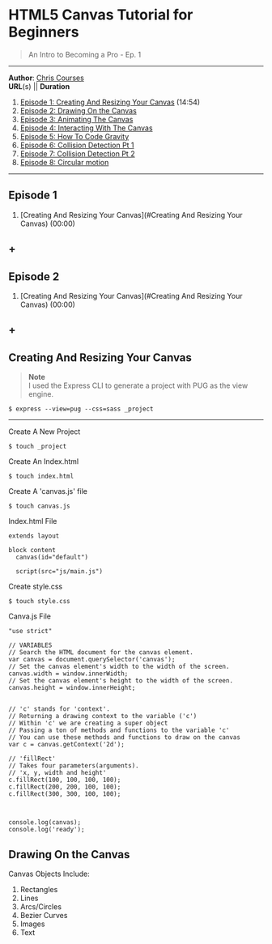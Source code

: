 # HTML5 Canvas Tutorial for Beginners  
> An Intro to Becoming a Pro - Ep. 1  

---  
**Author**: [Chris Courses](https://www.youtube.com/channel/UC9Yp2yz6-pwhQuPlIDV_mjA)  
**URL**(s) || **Duration**  
1. [Episode 1: Creating And Resizing Your Canvas](https://youtu.be/EO6OkltgudE) (14:54)
1. [Episode 2: Drawing On the Canvas](https://youtu.be/83L6B13ixQ0)  
1. [Episode 3: Animating The Canvas](https://youtu.be/83L6B13ixQ0)  
1. [Episode 4: Interacting With The Canvas](https://youtu.be/83L6B13ixQ0)  
1. [Episode 5: How To Code Gravity](https://youtu.be/83L6B13ixQ0)  
1. [Episode 6: Collision Detection Pt 1](https://youtu.be/83L6B13ixQ0)  
1. [Episode 7: Collision Detection Pt 2](https://youtu.be/83L6B13ixQ0)
1. [Episode 8: Circular motion](https://youtu.be/83L6B13ixQ0)

---
## Episode 1
1. [Creating And Resizing Your Canvas](#Creating And Resizing Your Canvas) (00:00)
## +

## Episode 2
1. [Creating And Resizing Your Canvas](#Creating And Resizing Your Canvas) (00:00)
## +

## Creating And Resizing Your Canvas
> **Note**  
> I used the Express CLI to generate a project with PUG as the view engine.  
```
$ express --view=pug --css=sass _project
```
---

Create A New Project
```
$ touch _project
```
Create An Index.html
```
$ touch index.html
```
Create A 'canvas.js' file
```
$ touch canvas.js
```
Index.html File
```
extends layout

block content
  canvas(id="default")

  script(src="js/main.js")
```
Create style.css
```
$ touch style.css
```
Canva.js File
```
"use strict"

// VARIABLES
// Search the HTML document for the canvas element.
var canvas = document.querySelector('canvas');
// Set the canvas element's width to the width of the screen.
canvas.width = window.innerWidth;
// Set the canvas element's height to the width of the screen.
canvas.height = window.innerHeight;


// 'c' stands for 'context'.
// Returning a drawing context to the variable ('c')
// Within 'c' we are creating a super object
// Passing a ton of methods and functions to the variable 'c'
// You can use these methods and functions to draw on the canvas
var c = canvas.getContext('2d');

// 'fillRect'
// Takes four parameters(arguments).
// 'x, y, width and height'
c.fillRect(100, 100, 100, 100);
c.fillRect(200, 200, 100, 100);
c.fillRect(300, 300, 100, 100);



console.log(canvas);
console.log('ready');
```

## Drawing On the Canvas

Canvas Objects Include:
1. Rectangles
1. Lines
1. Arcs/Circles
1. Bezier Curves
1. Images
1. Text
